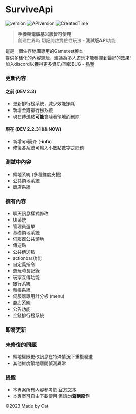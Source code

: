 # SurviveApi
![version](https://img.shields.io/badge/Version-Dev--2.2.32-blue)
![APIversion](https://img.shields.io/badge/API--Supported--Version-Bedrock--1.19.70~1.19.73+-brightgreen)
![CreatedTime](https://img.shields.io/badge/Created--Time-2023--2%2F25-orange)

> **手機與電腦基岩版皆可使用**\
> 創建世界時 切記開啟實驗性玩法 - **測試版API**功能

這是一個生存地圖專用的Gametest腳本\
提供多樣化的內容遊玩，建議為多人遊玩才能發揮到最好的效果!\
加入discord以獲得更多資訊/回報BUG - [點我](https://discord.gg/cyx5GCgu2B)

### 更新內容
#### 之前 (DEV 2.3)
- 更新排行榜系統，減少效能損耗
- 新增金錢排行榜系統
- 現在傳送點**可能**會隨著領地而刪除


#### 現在 (DEV 2.2.31 && NOW)
- 新增api簡介 (**-info**)
- 修復各系統可輸入小數點數字之問題


### 測試中內容
- 領地系統 (多種維度支援)
- 公共領地系統
- 商店系統

### 擁有內容
- 聊天訊息樣式修改
- UI系統
- 管理員選單
- 基礎領地系統
- 伺服器公共領地
- 傳送點
- 公共傳送點
- actionbar功能
- 自定義指令
- 遊玩時長記錄
- 玩家互傳功能
- 銀行系統
- 轉帳系統
- 伺服器專用計分板 (menu)
- 商店系統
- 公告功能
- 金錢排行榜系統
### 即將更新
### 未修復的問題
- 領地權限更改訊息在特殊情況下重複發送
- 其他維度領地離開偵測異常
### 提醒
- 本專案所有內容參考於 [官方文本](https://learn.microsoft.com/en-us/minecraft/creator/scriptapi/)
- 本專案可自由下載使用 但請勿**聲稱原作**

©2023 Made by Cat